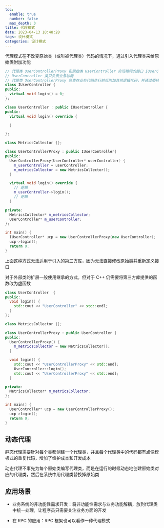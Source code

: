 ```yaml
---
toc:
  enable: true
  number: false
  max_depth: 3
title: 代理模式
date: 2023-04-13 10:48:28
tags: 设计模式
categories: 设计模式
---
```


代理模式在不改变原始类（或叫被代理类）代码的情况下，通过引入代理类来给原始类附加功能

```cpp
// 代理类 UserControllerProxy 和原始类 UserController 实现相同的接口 IUserController
// UserController 类只负责业务功能
// 代理类 UserControllerProxy 负责在业务代码执行前后附加其他逻辑代码，并通过委托的方式调用原始类来执行业务代码
class IUserController {
public:
  virtual void login() = 0;
};

class UserController : public IUserController {
public:
  virtual void login() override {

  }

};

class MetricsCollector {};

class UserControllerProxy : public IUserController{
public:
  UserControllerProxy(UserController* userController) {
    m_userController = userController;
    m_metricsCollector = new MetricsCollector();
  }

  virtual void login() override {
    // 逻辑
    m_userController->login();
    // 逻辑
  }

private:
  MetricsCollector* m_metricsCollector;
  UserController* m_userController;
};

int main() {
  IUserController* ucp = new UserControllerProxy(new UserController);
  ucp->login();
  return 0;
}
```

上面这种方式无法适用于引入的第三方库，因为无法直接修改原始类并重新定义接口

对于外部类的扩展一般使用继承的方式，但对于 C++ 仍需要将第三方库提供的函数改为虚函数

```cpp
class UserController  {
public:
  void login() {
    std::cout << "UserController" << std::endl;
  }
};

class MetricsCollector {};

class UserControllerProxy : public UserController {
public:
  UserControllerProxy() {
    m_metricsCollector = new MetricsCollector();
  }

  void login() {
    std::cout << "UserControllerProxy" << std::endl;
    UserController::login();
    std::cout << "UserControllerProxy" << std::endl;
  }

private:
  MetricsCollector* m_metricsCollector;
};

int main() {
  UserController* ucp = new UserControllerProxy();
  ucp->login();
  return 0;
}
```

## 动态代理

静态代理需要针对每个类都创建一个代理类，并且每个代理类中的代码都有点像模板式的重复代码，增加了维护成本和开发成本

动态代理不事先为每个原始类编写代理类，而是在运行的时候动态地创建原始类对应的代理类，然后在系统中用代理类替换掉原始类

## 应用场景

- 业务系统的非功能性需求开发：将非功能性需求与业务功能解耦，放到代理类中统一处理，让程序员只需要关注业务方面的开发

- 在 RPC 的应用：RPC 框架也可以看作一种代理模式